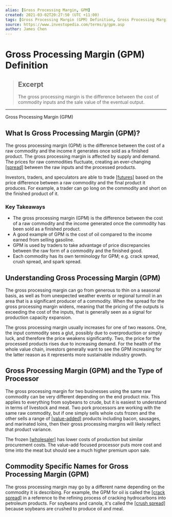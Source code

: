 ```yaml
---
alias: [Gross Processing Margin, GPM]
created: 2021-03-02T20:27:50 (UTC +11:00)
tags: [Gross Processing Margin (GPM) Definition, Gross Processing Margin (GPM)]
source: https://www.investopedia.com/terms/g/gpm.asp
author: James Chen
---
```


# Gross Processing Margin (GPM) Definition

> ## Excerpt
> The gross processing margin is the difference between the cost of commodity inputs and the sale value of the eventual output.

---

Gross Processing Margin (GPM)
## What Is Gross Processing Margin (GPM)?

The gross processing margin (GPM) is the difference between the cost of a raw commodity and the income it generates once sold as a finished product. The gross processing margin is affected by supply and demand. The prices for raw commodities fluctuate, creating an ever-changing [[spread]](https://www.investopedia.com/terms/s/spread.asp) between the raw inputs and the processed products.

Investors, traders, and speculators are able to trade [[futures]](https://www.investopedia.com/terms/f/futures.asp) based on the price difference between a raw commodity and the final product it produces. For example, a trader can go long on the commodity and short on the finished product of it.

### Key Takeaways

-   The gross processing margin (GPM) is the difference between the cost of a raw commodity and the income generated once the commodity has been sold as a finished product.
-   A good example of GPM is the cost of oil compared to the income earned from selling gasoline.
-   GPM is used by traders to take advantage of price discrepancies between the raw form of a commodity and the finished good.
-   Each commodity has its own terminology for GPM; e.g. crack spread, crush spread, and spark spread.

## Understanding Gross Processing Margin (GPM)

The gross processing margin can go from generous to thin on a seasonal basis, as well as from unexpected weather events or regional turmoil in an area that is a significant producer of a commodity. When the spread for the gross processing margin widens, meaning that the pricing of the outputs is exceeding the cost of the inputs, that is generally seen as a signal for production capacity expansion.

The gross processing margin usually increases for one of two reasons. One, the input commodity sees a glut, possibly due to overproduction or simply luck, and therefore the price weakens significantly. Two, the price for the processed products rises due to increasing demand. For the health of the whole value chain, investors generally want to see the GPM increasing for the latter reason as it represents more sustainable industry growth.

## Gross Processing Margin (GPM) and the Type of Processor

The gross processing margin for two businesses using the same raw commodity can be very different depending on the end product mix. This applies to everything from soybeans to crude, but it is easiest to understand in terms of livestock and meat. Two pork processors are working with the same raw commodity, but if one simply sells whole cuts frozen and the other sells a range of [[value-added]](https://www.investopedia.com/terms/v/valueadded.asp) products including bacon, sausages, and marinated loins, then their gross processing margins will likely reflect that product variance.

The frozen [[wholesaler]](https://www.investopedia.com/terms/w/wholesaling.asp) has lower costs of production but similar procurement costs. The value-add focused processor puts more cost and time into the meat but should see a much higher premium upon sale.

## Commodity Specific Names for Gross Processing Margin (GPM)

The gross processing margin may go by a different name depending on the commodity it is describing. For example, the GPM for oil is called the [[crack spread]](https://www.investopedia.com/terms/c/crackspread.asp) in a reference to the refining process of cracking hydrocarbons into petroleum products. For soybeans and canola, it's called the [[crush spread]](https://www.investopedia.com/terms/c/crushspread.asp) because soybeans are crushed to produce oil and meal.
